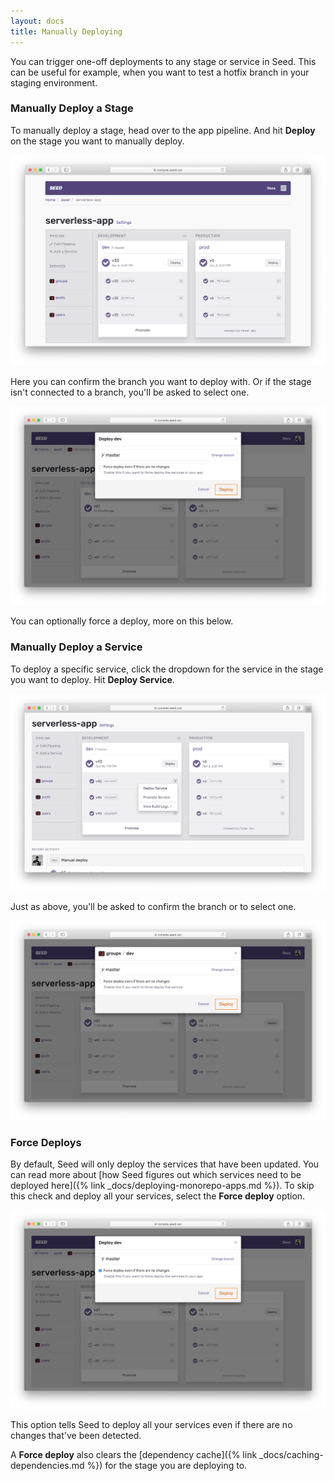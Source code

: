```yaml
---
layout: docs
title: Manually Deploying
---
```


You can trigger one-off deployments to any stage or service in Seed. This can be useful for example, when you want to test a hotfix branch in your staging environment.

### Manually Deploy a Stage

To manually deploy a stage, head over to the app pipeline. And hit **Deploy** on the stage you want to manually deploy.

![Select stage](/assets/docs/manually-deploying/select-stage.png)

Here you can confirm the branch you want to deploy with. Or if the stage isn't connected to a branch, you'll be asked to select one.

![Hit stage trigger deploy](/assets/docs/manually-deploying/hit-stage-deploy.png)

You can optionally force a deploy, more on this below.

### Manually Deploy a Service

To deploy a specific service, click the dropdown for the service in the stage you want to deploy. Hit **Deploy Service**.

![Select service dropdown](/assets/docs/manually-deploying/select-service-down.png)

Just as above, you'll be asked to confirm the branch or to select one.

![Hit service trigger deploy](/assets/docs/manually-deploying/hit-service-trigger-deploy.png)

### Force Deploys

By default, Seed will only deploy the services that have been updated. You can read more about [how Seed figures out which services need to be deployed here]({% link _docs/deploying-monorepo-apps.md %}). To skip this check and deploy all your services, select the **Force deploy** option.

![Select force option](/assets/docs/manually-deploying/select-force-option.png)

This option tells Seed to deploy all your services even if there are no changes that've been detected.

A **Force deploy** also clears the [dependency cache]({% link _docs/caching-dependencies.md %}) for the stage you are deploying to.

